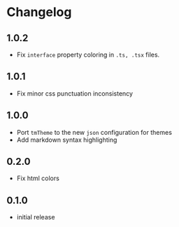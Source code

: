 # Changelog

## 1.0.2

- Fix `interface` property coloring in `.ts, .tsx` files.

## 1.0.1

- Fix minor css punctuation inconsistency

## 1.0.0

- Port `tmTheme` to the new `json` configuration for themes
- Add markdown syntax highlighting

## 0.2.0

- Fix html colors

## 0.1.0

- initial release